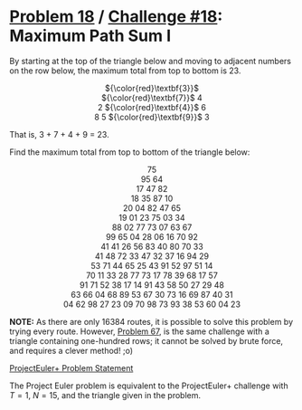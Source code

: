 [Problem 18](https://projecteuler.net/problem=18) /
[Challenge #18](https://www.hackerrank.com/contests/projecteuler/challenges/euler018/problem):
Maximum Path Sum I
==================

By starting at the top of the triangle below and moving to adjacent numbers on
the row below, the maximum total from top to bottom is 23.

<p align="center">
    ${\color{red}\textbf{3}}$<br>
    ${\color{red}\textbf{7}}$ 4<br>
    2 ${\color{red}\textbf{4}}$ 6<br>
    8 5 ${\color{red}\textbf{9}}$ 3
</p>

That is, 3 + 7 + 4 + 9 = 23.

Find the maximum total from top to bottom of the triangle below:

<p align="center">
    75<br>
    95 64<br>
    17 47 82<br>
    18 35 87 10<br>
    20 04 82 47 65<br>
    19 01 23 75 03 34<br>
    88 02 77 73 07 63 67<br>
    99 65 04 28 06 16 70 92<br>
    41 41 26 56 83 40 80 70 33<br>
    41 48 72 33 47 32 37 16 94 29<br>
    53 71 44 65 25 43 91 52 97 51 14<br>
    70 11 33 28 77 73 17 78 39 68 17 57<br>
    91 71 52 38 17 14 91 43 58 50 27 29 48<br>
    63 66 04 68 89 53 67 30 73 16 69 87 40 31<br>
    04 62 98 27 23 09 70 98 73 93 38 53 60 04 23
</p>

**NOTE:** As there are only 16384 routes, it is possible to solve this problem
by trying every route. However,
[Problem 67](/067%20-%20Maximum%20path%20sum%20II), is the same challenge with
a triangle containing one-hundred rows; it cannot be solved by brute force, and
requires a clever method! ;o)

[ProjectEuler+ Problem Statement](ProjectEuler%2B%20Challenge%20%2318%20Problem%20Statement.pdf)

The Project Euler problem is equivalent to the ProjectEuler+ challenge with
$T = 1$, $N = 15$, and the triangle given in the problem.
